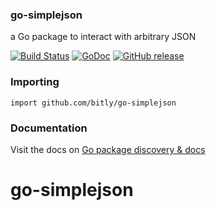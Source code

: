 ### go-simplejson

a Go package to interact with arbitrary JSON

[![Build Status](https://secure.travis-ci.org/bitly/go-simplejson.png?branch=master)](http://travis-ci.org/bitly/go-simplejson) [![GoDoc](https://godoc.org/github.com/bitly/go-simplejson?status.svg)](https://godoc.org/github.com/bitly/go-simplejson) [![GitHub release](https://img.shields.io/github/release/bitly/go-simplejson.svg)](https://github.com/bitly/go-simplejson/releases/latest)


### Importing

    import github.com/bitly/go-simplejson

### Documentation

Visit the docs on [Go package discovery & docs](https://pkg.go.dev/github.com/bitly/go-simplejson)
# go-simplejson
